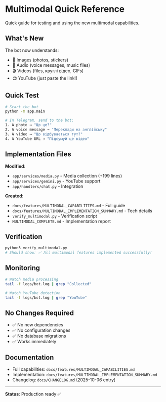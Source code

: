 # Multimodal Quick Reference

Quick guide for testing and using the new multimodal capabilities.

## What's New

The bot now understands:
- 📸 Images (photos, stickers)
- 🎵 Audio (voice messages, music files)
- 🎬 Videos (files, круглі відео, GIFs)
- 📺 YouTube (just paste the link!)

## Quick Test

```bash
# Start the bot
python -m app.main

# In Telegram, send to the bot:
1. A photo → "Що це?"
2. A voice message → "Переклади на англійську"
3. A video → "Що відбувається тут?"
4. A YouTube URL → "Підсумуй це відео"
```

## Implementation Files

**Modified:**
- `app/services/media.py` - Media collection (+199 lines)
- `app/services/gemini.py` - YouTube support
- `app/handlers/chat.py` - Integration

**Created:**
- `docs/features/MULTIMODAL_CAPABILITIES.md` - Full guide
- `docs/features/MULTIMODAL_IMPLEMENTATION_SUMMARY.md` - Tech details
- `verify_multimodal.py` - Verification script
- `MULTIMODAL_COMPLETE.md` - Implementation report

## Verification

```bash
python3 verify_multimodal.py
# Should show: ✅ All multimodal features implemented successfully!
```

## Monitoring

```bash
# Watch media processing
tail -f logs/bot.log | grep "Collected"

# Watch YouTube detection
tail -f logs/bot.log | grep "YouTube"
```

## No Changes Required

- ✅ No new dependencies
- ✅ No configuration changes
- ✅ No database migrations
- ✅ Works immediately

## Documentation

- Full capabilities: `docs/features/MULTIMODAL_CAPABILITIES.md`
- Implementation: `docs/features/MULTIMODAL_IMPLEMENTATION_SUMMARY.md`
- Changelog: `docs/CHANGELOG.md` (2025-10-06 entry)

---

**Status**: Production ready ✅
